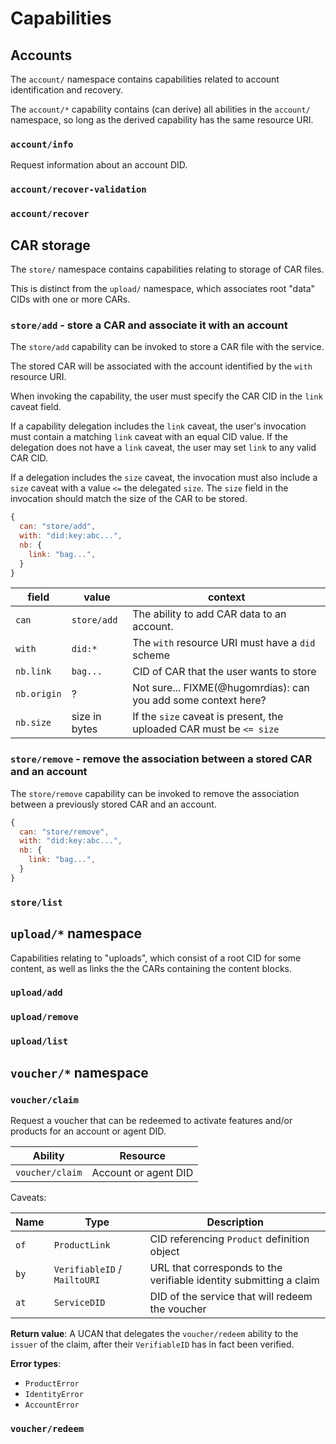 # Capabilities

## Accounts

The `account/` namespace contains capabilities related to account identification and recovery.

The `account/*` capability contains (can derive) all abilities in the `account/` namespace, so long as the derived capability has the same resource URI.

### `account/info`

Request information about an account DID.



### `account/recover-validation`

### `account/recover`

## CAR storage

The `store/` namespace contains capabilities relating to storage of CAR files.

This is distinct from the `upload/` namespace, which associates root "data" CIDs with one or more CARs.

### `store/add` - store a CAR and associate it with an account

The `store/add` capability can be invoked to store a CAR file with the service.

The stored CAR will be associated with the account identified by the `with` resource URI.

When invoking the capability, the user must specify the CAR CID in the `link` caveat field. 

If a capability delegation includes the `link` caveat, the user's invocation must contain a matching `link` caveat with an equal CID value. If the delegation does not have a `link` caveat, the user may set `link` to any valid CAR CID.

If a delegation includes the `size` caveat, the invocation must also include a `size` caveat with a value `<=` the delegated `size`. The `size` field in the invocation should match the size of the CAR to be stored.

```js
{
  can: "store/add",
  with: "did:key:abc...",
  nb: {
    link: "bag...",
  }
}
```

| field       | value         | context                                                             |
| ----------- | ------------- | ------------------------------------------------------------------- |
| `can`       | `store/add`   | The ability to add CAR data to an account.                          |
| `with`      | `did:*`       | The `with` resource URI must have a `did` scheme                    |
| `nb.link`   | `bag...`      | CID of CAR that the user wants to store                             |
| `nb.origin` | ?             | Not sure... FIXME(@hugomrdias): can you add some context here?      |
| `nb.size`   | size in bytes | If the `size` caveat is present, the uploaded CAR must be `<= size` |

### `store/remove` - remove the association between a stored CAR and an account

The `store/remove` capability can be invoked to remove the association between a previously stored CAR and an account.



```js
{
  can: "store/remove",
  with: "did:key:abc...",
  nb: {
    link: "bag...",
  }
}
```

### `store/list`

## `upload/*` namespace

Capabilities relating to "uploads", which consist of a root CID for some content, as well as links the the CARs containing the content blocks.

### `upload/add`

### `upload/remove`

### `upload/list`


## `voucher/*` namespace

### `voucher/claim`

Request a voucher that can be redeemed to activate features and/or products for an account or agent DID.

| Ability         | Resource             |
| --------------- | -------------------- |
| `voucher/claim` | Account or agent DID |

Caveats:

| Name | Type                         | Description                                                        |
| ---- | ---------------------------- | ------------------------------------------------------------------ |
| `of` | `ProductLink`                | CID referencing `Product` definition object                        |
| `by` | `VerifiableID` / `MailtoURI` | URL that corresponds to the verifiable identity submitting a claim |
| `at` | `ServiceDID`                 | DID of the service that will redeem the voucher                    |

**Return value**: A UCAN that delegates the `voucher/redeem` ability to the `issuer` of the claim, after their `VerifiableID` has in fact been verified.

**Error types**:

- `ProductError`
- `IdentityError`
- `AccountError`

### `voucher/redeem`

